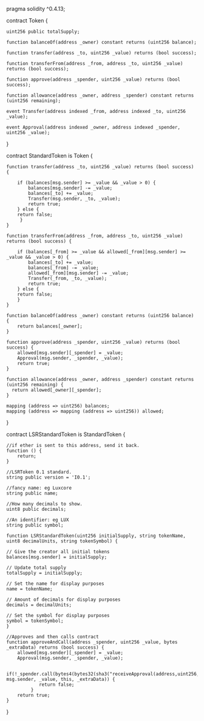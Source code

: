 pragma solidity ^0.4.13;

contract Token {

    uint256 public totalSupply;

    function balanceOf(address _owner) constant returns (uint256 balance);

    function transfer(address _to, uint256 _value) returns (bool success);

    function transferFrom(address _from, address _to, uint256 _value) returns (bool success);

    function approve(address _spender, uint256 _value) returns (bool success);

    function allowance(address _owner, address _spender) constant returns (uint256 remaining);

    event Transfer(address indexed _from, address indexed _to, uint256 _value);
    
    event Approval(address indexed _owner, address indexed _spender, uint256 _value);
}


contract StandardToken is Token {

    function transfer(address _to, uint256 _value) returns (bool success) {
    
        if (balances[msg.sender] >= _value && _value > 0) {
            balances[msg.sender] -= _value;
            balances[_to] += _value;
            Transfer(msg.sender, _to, _value);
            return true;
        } else { 
        return false;
         }
    }

    function transferFrom(address _from, address _to, uint256 _value) returns (bool success) {
    
        if (balances[_from] >= _value && allowed[_from][msg.sender] >= _value && _value > 0) {
            balances[_to] += _value;
            balances[_from] -= _value;
            allowed[_from][msg.sender] -= _value;
            Transfer(_from, _to, _value);
            return true;
        } else { 
        return false; 
        }
    }

    function balanceOf(address _owner) constant returns (uint256 balance) {
        return balances[_owner];
    }

    function approve(address _spender, uint256 _value) returns (bool success) {
        allowed[msg.sender][_spender] = _value;
        Approval(msg.sender, _spender, _value);
        return true;
    }

    function allowance(address _owner, address _spender) constant returns (uint256 remaining) {
      return allowed[_owner][_spender];
    }

    mapping (address => uint256) balances;
    mapping (address => mapping (address => uint256)) allowed;
}

contract LSRStandardToken is StandardToken {

    //if ether is sent to this address, send it back.
    function () {
		return;
    }

    //LSRToken 0.1 standard.
    string public version = 'I0.1'; 
     
    //fancy name: eg Luxcore
    string public name;
    
    //How many decimals to show.
    uint8 public decimals;
    
    //An identifier: eg LUX
    string public symbol;

    function LSRStandardToken(uint256 initialSupply, string tokenName, uint8 decimalUnits, string tokenSymbol) {
    
    // Give the creator all initial tokens
    balances[msg.sender] = initialSupply;
        
    // Update total supply 
    totalSupply = initialSupply;
        
    // Set the name for display purposes
    name = tokenName;
        
    // Amount of decimals for display purposes
    decimals = decimalUnits;
        
    // Set the symbol for display purposes
    symbol = tokenSymbol;
    }

    //Approves and then calls contract
    function approveAndCall(address _spender, uint256 _value, bytes _extraData) returns (bool success) {
        allowed[msg.sender][_spender] = _value;
        Approval(msg.sender, _spender, _value);

        if(!_spender.call(bytes4(bytes32(sha3("receiveApproval(address,uint256,address,bytes)"))), msg.sender, _value, this, _extraData)) { 
        		return false;
        	 }
        return true;
    }
}
